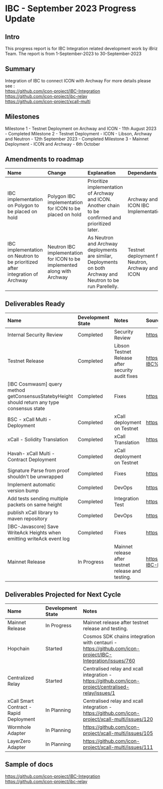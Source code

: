 # IBC - September 2023 Progress Update

## Intro
This progress report is for IBC Integration related development work by iBriz Team. The report is from  1-September-2023 to 30-September-2023

## Summary
Integration of IBC to connect ICON with Archway
For more details please see : <br>
https://github.com/icon-project/IBC-Integration <br>
https://github.com/icon-project/ibc-relay <br>
https://github.com/icon-project/xcall-multi

## Milestones
Milestone 1 - Testnet Deployment on Archway and ICON - 11th August 2023 - Completed
Milestone 2 - Testnet Deployment - ICON - Libson, Archway and Neutron - 12th September 2023 - Completed
Milestone 3 - Mainnet Deployment - ICON and Archway - 6th October

## Amendments to roadmap

| Name  | Change | Explanation | Dependants |
| :-----| :-------| :----------| :----------|
| IBC implementation on Polygon to be placed on hold | Polygon IBC implementation for ICON to be placed on hold | Prioritize implementation of Archway and ICON. Another chain to be confirmed and prioritized later. | Archway and ICON IBC Implementation |
| IBC implementation on Neutron to be prioritized after integration of Archway | Neutron IBC implementation for ICON to be implemented along with Archway | As Neutron and Archway deployments are similar, Deployments on both Archway and Neutron to be run Parellelly. | Testnet deployment for Neutron, Archway and ICON |


## Deliverables Ready

| Name | Development State | Notes | Source / location |
|:----- |:------------------ | :----| :----------------| 
| Internal Security Review | Completed | Security Review | https://github.com/icon-project/ibc-planning/issues/166 |
| Testnet Release | Completed| Libson Testnet Release after security audit fixes | https://github.com/icon-project/IBC-Integration/wiki/%5BLisbon%5D-IBC%E2%80%90Integration%E2%80%90Contract%E2%80%90Addresses |
| [IBC Cosmwasm] query method getConsensusStatebyHeight should return any type consensus state | Completed| Fixes | https://github.com/icon-project/IBC-Integration/issues/726 |
| BSC - xCall Multi - Deployment | Completed| xCall deployment on Testnet | https://github.com/icon-project/xcall-multi/issues/95 |
| xCall - Solidity Translation | Completed | xCall Translation | https://github.com/icon-project/xcall-multi/issues/36 |
| Havah- xCall Multi - Contract Deployment | Completed | xCall deployment on Testnet |  |
| Signature Parse from proof shouldn't be unwrapped | Completed| Fixes | https://github.com/icon-project/IBC-Integration/issues/716 |
| Implement automatic version bump | Completed| DevOps | https://github.com/icon-project/xcall-multi/issues/37 |
| Add tests sending multiple packets on same height | Completed| Integration Test | https://github.com/icon-project/IBC-Integration/issues/724 |
| publish xCall library to maven repository | Completed| DevOps | https://github.com/icon-project/xcall-multi/issues/30 |
| [IBC-Javascore] Save WriteAck Heights when emitting writeAck event log | Completed| Fixes | https://github.com/icon-project/IBC-Integration/issues/706 |
| Mainnet Release | In Progress | Mainnet release after testnet release and testing. | https://github.com/icon-project/IBC-Integration/wiki/%5BMainnet%5D-IBC-Integration-Mainnet-Contract-Addresses |


## Deliverables Projected for Next Cycle


| Name | Development State | Notes |
|:-----|:------------------|:-----|
| Mainnet Release | In Progress | Mainnet release after testnet release and testing. |
| Hopchain | Started | Cosmos SDK chains integration with centauri - https://github.com/icon-project/IBC-Integration/issues/760 |
| Centralized Relay | Started | Centralised relay and xcall integration - https://github.com/icon-project/centralised-relay/issues/1 |
| xCall Smart Contract - Rapid Deployment | In Planning | Centralised relay and xcall integration - https://github.com/icon-project/xcall-multi/issues/120 |
| Wormhole Adapter | In Planning | https://github.com/icon-project/xcall-multi/issues/105 |
| LayerZero Adapter  | In Planning | https://github.com/icon-project/xcall-multi/issues/111 |




## Sample of docs
https://github.com/icon-project/IBC-Integration <br>
https://github.com/icon-project/ibc-relay
